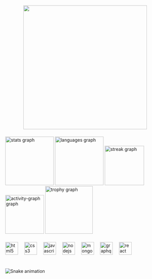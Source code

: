 <div align="left">
</div>

###

<div align="center">
  <img height="390" src="https://user-images.githubusercontent.com/74038190/225813708-98b745f2-7d22-48cf-9150-083f1b00d6c9.gif"  />
</div>

###

<div align="left">
  <img src="https://github-readme-stats.vercel.app/api?username=adityamahla26&hide_title=false&hide_rank=false&show_icons=true&include_all_commits=true&count_private=true&disable_animations=false&theme=dracula&locale=en&hide_border=false" height="153" alt="stats graph"  />
  <img src="https://github-readme-stats.vercel.app/api/top-langs?username=adityamahla26&locale=en&hide_title=false&layout=compact&card_width=320&langs_count=6&theme=darcula&hide_border=false" height="153" alt="languages graph"  />
  <img src="https://streak-stats.demolab.com?user=adityamahla26&locale=en&mode=daily&theme=dracula&hide_border=false&border_radius=5" height="124" alt="streak graph"  />
  <img src="https://github-readme-activity-graph.vercel.app/graph?username=adityamahla26&theme=dracula&radius=25&area=true&hide_border=false" height="122" alt="activity-graph graph"  />
  <img src="https://github-profile-trophy.vercel.app?username=adityamahla26&theme=dracula" height="150" alt="trophy graph"  />
</div>

###

<div align="left">
  <img src="https://cdn.jsdelivr.net/gh/devicons/devicon/icons/html5/html5-original.svg" height="40" alt="html5 logo"  />
  <img width="12" />
  <img src="https://cdn.jsdelivr.net/gh/devicons/devicon/icons/css3/css3-original.svg" height="40" alt="css3 logo"  />
  <img width="12" />
  <img src="https://cdn.jsdelivr.net/gh/devicons/devicon/icons/javascript/javascript-original.svg" height="40" alt="javascript logo"  />
  <img width="12" />
  <img src="https://cdn.jsdelivr.net/gh/devicons/devicon/icons/nodejs/nodejs-original.svg" height="40" alt="nodejs logo"  />
  <img width="12" />
  <img src="https://cdn.jsdelivr.net/gh/devicons/devicon/icons/mongodb/mongodb-original.svg" height="40" alt="mongodb logo"  />
  <img width="12" />
  <img src="https://cdn.jsdelivr.net/gh/devicons/devicon/icons/graphql/graphql-plain.svg" height="40" alt="graphql logo"  />
  <img width="12" />
  <img src="https://cdn.jsdelivr.net/gh/devicons/devicon/icons/react/react-original.svg" height="40" alt="react logo"  />
</div>

###

<br clear="both">
<picture>
  <source media="(prefers-color-scheme: dark)" srcset="https://raw.githubusercontent.com/adityamahla26/adityamahla26/refs/heads/output/github-snake-dark.svg"/>
  <source media="(prefers-color-scheme: light)" srcset="https://raw.githubusercontent.com/adityamahla26/adityamahla26/refs/heads/output/github-snake.svg"/>
  <img src="https://raw.githubusercontent.com/adityamahla26/adityamahla26/output/snake.svg" alt="Snake animation" />
</picture>

###
